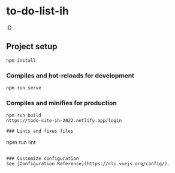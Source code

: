 # to-do-list-ih
:D
## Project setup
```
npm install
```

### Compiles and hot-reloads for development
```
npm run serve
```

### Compiles and minifies for production
```
npm run build
https://todo-site-ih-2022.netlify.app/login

### Lints and fixes files
```
npm run lint
```

### Customize configuration
See [Configuration Reference](https://cli.vuejs.org/config/).
